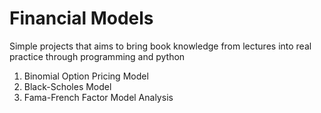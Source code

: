 # Financial Models

Simple projects that aims to bring book knowledge from lectures into real practice through programming and python

1. Binomial Option Pricing Model
2. Black-Scholes Model
3. Fama-French Factor Model Analysis
